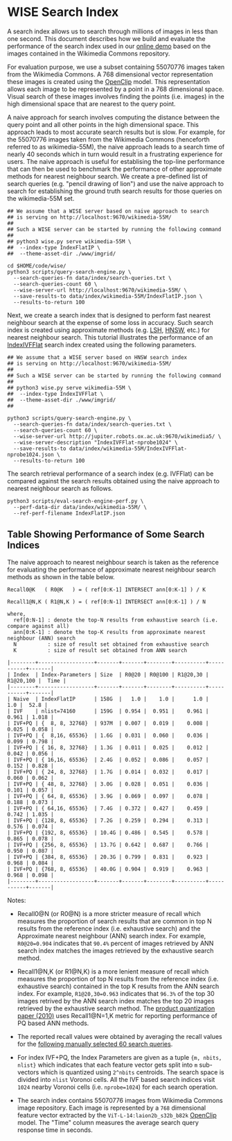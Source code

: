 # WISE Search Index

A search index allows us to search through millions of images in less
than one second. This document describes how we build and evaluate the
performance of the search index used in our [online
demo](https://meru.robots.ox.ac.uk/wikimedia/) based on the images
contained in the Wikimedia Commons repository.

For evaluation purpose, we use a subset containing 55070776 images
taken from the Wikimedia Commons. A 768 dimensional vector
representation these images is created using the
[OpenClip](https://github.com/mlfoundations/open_clip) model. This
representation allows each image to be represented by a point in a 768
dimensional space. Visual search of these images involves finding the
points (i.e. images) in the high dimensional space that are nearest to
the query point.

A naive approach for search involves computing the distance between
the query point and all other points in the high dimensional
space. This approach leads to most accurate search results but is
slow. For example, for the 55070776 images taken from the Wikimedia
Commons (henceforth referred to as wikimedia-55M), the naive approach
leads to a search time of nearly 40 seconds which in turn would result
in a frustrating experience for users. The naive approach is useful
for establising the top-line performance that can then be used to
benchmark the performance of other approximate methods for nearest
neighbour search. We create a pre-defined list of search queries
(e.g. "pencil drawing of lion") and use the naive approach to search
for establishing the ground truth search results for those queries on
the wikimedia-55M set.

```
## We assume that a WISE server based on naive approach to search
## is serving on http://localhost:9670/wikimedia-55M/
##
## Such a WISE server can be started by running the following command
##
## python3 wise.py serve wikimedia-55M \
##  --index-type IndexFlatIP \
##  --theme-asset-dir ./www/imgrid/

cd $HOME/code/wise/
python3 scripts/query-search-engine.py \
  --search-queries-fn data/index/search-queries.txt \
  --search-queries-count 60 \
  --wise-server-url http://localhost:9670/wikimedia-55M/ \
  --save-results-to data/index/wikimedia-55M/IndexFlatIP.json \
  --results-to-return 100
```

Next, we create a search index that is designed to perform fast
nearest neighbour search at the expense of some loss in accuracy. Such
search index is created using approximate methods
(e.g. [LSH](https://www.pinecone.io/learn/locality-sensitive-hashing/),
[HNSW](https://www.pinecone.io/learn/hnsw/), etc.) for nearest
neighbour search. This tutorial illustrates the performance of an [IndexIVFFlat](https://www.pinecone.io/learn/faiss-tutorial/)
search index created using the following parameters.

```
## We assume that a WISE server based on HNSW search index
## is serving on http://localhost:9670/wikimedia-55M/
##
## Such a WISE server can be started by running the following command
##
## python3 wise.py serve wikimedia-55M \
##  --index-type IndexIVFFlat \
##  --theme-asset-dir ./www/imgrid/
##

python3 scripts/query-search-engine.py \
  --search-queries-fn data/index/search-queries.txt \
  --search-queries-count 60 \
  --wise-server-url http://jupiter.robots.ox.ac.uk:9670/wikimedia5/ \
  --wise-server-description "IndexIVFFlat-nprobe1024" \
  --save-results-to data/index/wikimedia-55M/IndexIVFFlat-nprobe1024.json \
  --results-to-return 100
```

The search retrieval performance of a search index (e.g. IVFFlat) can be compared against
the search results obtained using the naive approach to nearest neighbour search as follows.

```
python3 scripts/eval-search-engine-perf.py \
  --perf-data-dir data/index/wikimedia-55M/ \
  --ref-perf-filename IndexFlatIP.json
```

## Table Showing Performance of Some Search Indices

The naive approach to nearest neighbour search is taken as the
reference for evaluating the performance of approximate nearest
neighbour search methods as shown in the table below.


```
Recall0@K   ( R0@K   ) = ( ref[0:K-1] INTERSECT ann[0:K-1] ) / K

Recall1@N,K ( R1@N,K ) = ( ref[0:N-1] INTERSECT ann[0:K-1] ) / N

where,
  ref[0:N-1] : denote the top-N results from exhaustive search (i.e. compare against all)
  ann[0:K-1] : denote the top-K results from approximate nearest neighbour (ANN) search
  N          : size of result set obtained from exhaustive search
  K          : size of result set obtained from ANN search

|--------+------------------+-------+-------+--------+----------+-----------+-------|
| Index  | Index-Parameters | Size  | R0@20 | R0@100 | R1@20,30 | R1@20,100 |  Time |
|--------+------------------+-------+-------+--------+----------+-----------+-------|
| Naive  | IndexFlatIP      | 158G  |   1.0 |    1.0 |      1.0 |       1.0 |  52.8 |
| IVF    | nlist=74160      | 159G  | 0.954 |  0.951 |    0.961 |     0.961 | 1.018 |
| IVF+PQ | {  8, 8, 32768}  | 937M  | 0.007 |  0.019 |    0.008 |     0.025 | 0.058 |
| IVF+PQ | {  8,16, 65536}  | 1.6G  | 0.031 |  0.060 |    0.036 |     0.099 | 0.798 |
| IVF+PQ | { 16, 8, 32768}  | 1.3G  | 0.011 |  0.025 |    0.012 |     0.042 | 0.056 |
| IVF+PQ | { 16,16, 65536}  | 2.4G  | 0.052 |  0.086 |    0.057 |     0.152 | 0.828 |
| IVF+PQ | { 24, 8, 32768}  | 1.7G  | 0.014 |  0.032 |    0.017 |     0.060 | 0.062 |
| IVF+PQ | { 48, 8, 32768}  | 3.0G  | 0.028 |  0.051 |    0.036 |     0.101 | 0.057 |
| IVF+PQ | { 64, 8, 65536}  | 3.9G  | 0.069 |  0.097 |    0.078 |     0.188 | 0.073 |
| IVF+PQ | { 64,16, 65536}  | 7.4G  | 0.372 |  0.427 |    0.459 |     0.742 | 1.035 |
| IVF+PQ | {128, 8, 65536}  | 7.2G  | 0.259 |  0.294 |    0.313 |     0.576 | 0.074 |
| IVF+PQ | {192, 8, 65536}  | 10.4G | 0.486 |  0.545 |    0.578 |     0.865 | 0.078 |
| IVF+PQ | {256, 8, 65536}  | 13.7G | 0.642 |  0.687 |    0.766 |     0.950 | 0.087 |
| IVF+PQ | {384, 8, 65536}  | 20.3G | 0.799 |  0.831 |    0.923 |     0.968 | 0.084 |
| IVF+PQ | {768, 8, 65536}  | 40.0G | 0.904 |  0.919 |    0.963 |     0.968 | 0.098 |
|--------+------------------+-------+-------+--------+----------+-----------+-------|
```

Notes:

* Recall0@N (or R0@N) is a more stricter measure of recall which
measures the proportion of search results that are common in top N
results from the reference index (i.e. exhaustive search) and the
Approximate nearest neighbour (ANN) search index. For example,
`R0@20=0.904` indicates that `90.4%` percent of images retrieved by
ANN search index matches the images retrieved by the exhaustive search
method.

* Recall1@N,K (or R1@N,K) is a more lenient measure of recall which
measures the proportion of top N results from the reference index
(i.e. exhaustive search) contained in the top K results from the ANN
search index. For example, `R1@20,30=0.963` indicates that `96.3%` of
the top 30 images retrived by the ANN search index matches the top 20
images retrieved by the exhaustive search method. The [product
quantization paper (2010)](https://ieeexplore.ieee.org/abstract/document/5432202) uses
Recall1@N=1,K metric for reporting performance of PQ based ANN
methods.

* The reported recall values were obtained by averaging the recall
values for the [following manually selected 60 search queries](data/index/search-queries.txt).

* For index IVF+PQ, the Index Parameters are given as a tuple
`{m, nbits, nlist}` which indicates that each feature vector gets split
into `m` sub-vectors which is quantized using `2^nbits` centroids. The
search space is divided into `nlist` Voronoi cells. All the IVF based
search indices visit `1024` nearby Voronoi cells (i.e. `nprobe=1024`)
for each search operation.

* The search index contains 55070776 images from Wikimedia Commons
image repository. Each image is represented by a `768` dimensional
feature vector extracted by the `ViT-L-14:laion2b_s32b_b82k`
[OpenClip](https://github.com/mlfoundations/open_clip) model. The
"Time" column measures the average search query response time in
seconds.

